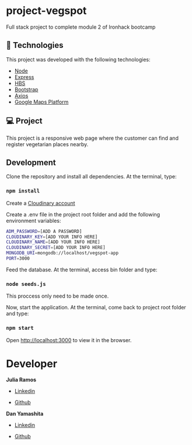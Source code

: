 # project-vegspot
Full stack project to complete module 2 of Ironhack bootcamp

## :rocket: Technologies

This project was developed with the following technologies:

- [Node](https://https://nodejs.org/en/)
- [Express](https://expressjs.com/)
- [HBS](https://github.com/pillarjs/hbs#readme/)
- [Bootstrap](https://getbootstrap.com/)
- [Axios](https://github.com/axios/axios)
- [Google Maps Platform](https://cloud.google.com/maps-platform/maps/?hl=pt&utm_source=google&utm_medium=cpc&utm_campaign=FY18-Q2-global-demandgen-paidsearchonnetworkhouseads-cs-maps_contactsal_saf&utm_content=text-ad-none-none-DEV_c-CRE_320067022517-ADGP_Hybrid+%7C+AW+SEM+%7C+BKWS+~+Google+Maps-KWID_43700039700493869-kwd-21146297871-userloc_1001773&utm_term=KW_%2Bgoogle%20%2Bmaps-ST_%2Bgoogle+%2Bmaps&gclid=CjwKCAiAsIDxBRAsEiwAV76N83zYd_18grxRWzz57eVByPRicEHGSLe5vLpiWyXVlggw3TFgrvOUXBoC-CMQAvD_BwE)

## 💻 Project
This project is a responsive web page where the customer can find and register vegetarian places nearby.

## Development
Clone the repository and install all dependencies. At the terminal, type:
### `npm install`

Create a [Cloudinary account](https://cloudinary.com/)

Create a .env file in the project root folder and add the following environment variables:
```bash
ADM_PASSWORD=[ADD A PASSWORD]
CLOUDINARY_KEY=[ADD YOUR INFO HERE]
CLOUDINARY_NAME=[ADD YOUR INFO HERE]
CLOUDINARY_SECRET=[ADD YOUR INFO HERE]
MONGODB_URI=mongodb://localhost/vegspot-app
PORT=3000
```

Feed the database. At the terminal, access bin folder and type:
### `node seeds.js`
This proccess only need to be made once.

Now, start the application. At the terminal, come back to project root folder and type:
### `npm start`
Open [http://localhost:3000](http://localhost:3000) to view it in the browser.


# Developer

<strong>Julia Ramos</strong>

- [Linkedin](https://www.linkedin.com/in/julia-ramos-guedes/)

- [Github](https://github.com/juliaramosguedes)

<strong>Dan Yamashita</strong>

- [Linkedin](https://www.linkedin.com/in/danyamashita/)

- [Github](https://github.com/danyamashita)
